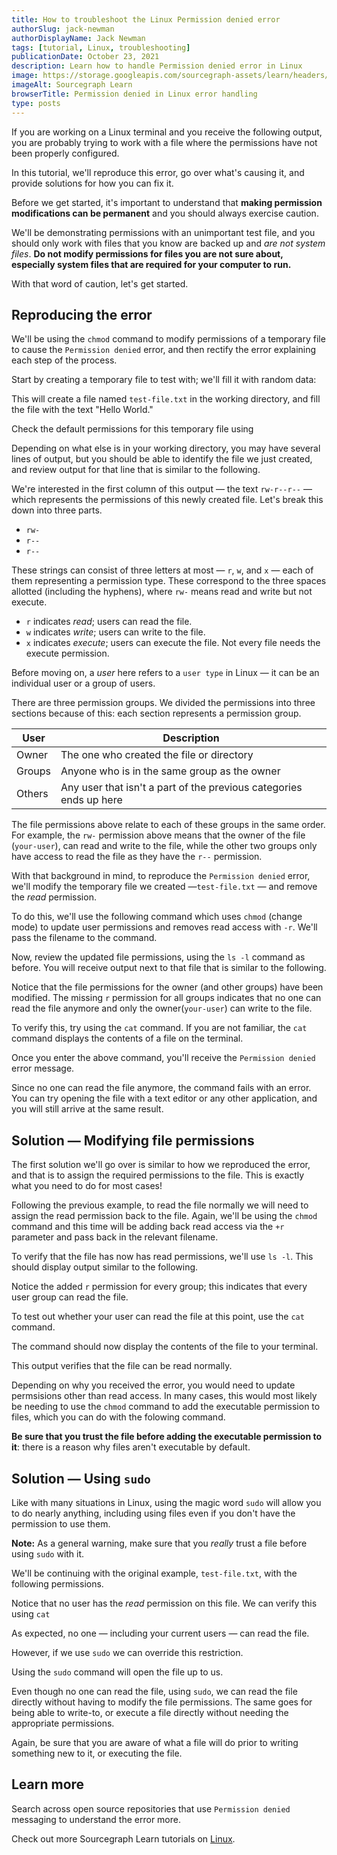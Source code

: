 ```yaml
---
title: How to troubleshoot the Linux Permission denied error
authorSlug: jack-newman
authorDisplayName: Jack Newman
tags: [tutorial, Linux, troubleshooting]
publicationDate: October 23, 2021
description: Learn how to handle Permission denied error in Linux
image: https://storage.googleapis.com/sourcegraph-assets/learn/headers/sourcegraph-learn-header-5.png
imageAlt: Sourcegraph Learn
browserTitle: Permission denied in Linux error handling
type: posts
---
```


If you are working on a Linux terminal and you receive the following output, you are probably trying to work with a file where the permissions have not been properly configured.

<Highlighter
input='<filename>: Permission denied'
/>

In this tutorial, we'll reproduce this error, go over what's causing it, and provide solutions for how you can fix it.

Before we get started, it's important to understand that **making permission modifications can be permanent** and you should always exercise caution.

We'll be demonstrating permissions with an unimportant test file, and you should only work with files that you know are backed up and _are not system files_. **Do not modify permissions for files you are not sure about, especially system files that are required for your computer to run.**

With that word of caution, let's get started. 

## Reproducing the error

We'll be using the `chmod` command to modify permissions of a temporary file to cause the `Permission denied` error, and then rectify the error explaining each step of the process.

Start by creating a temporary file to test with; we'll fill it with random data:

<PrismSyntaxHighlighter
input='echo "Hello World" > test-file.txt'
matcher='test-file'
language='bash'
/>

This will create a file named `test-file.txt` in the working directory, and fill the file with the text "Hello World."

Check the default permissions for this temporary file using

<PrismSyntaxHighlighter
input='ls -l'
language='bash'
/>

Depending on what else is in your working directory, you may have several lines of output, but you should be able to identify the file we just created, and review output for that line that is similar to the following.

<Highlighter
input='-rw-r--r--  1 your-user your-user    12 Oct 21 23:10 test-file.txt'
matcher='your-user, test-file'
/>

We're interested in the first column of this output — the text `rw-r--r--` — which represents the permissions of this newly created file. Let's break this down into three parts.

 - `rw-`
 - `r--`
 - `r--`

These strings can consist of three letters at most — `r`, `w`, and `x` — each of them representing a permission type. These correspond to the three spaces allotted (including the hyphens), where `rw-` means read and write but not execute. 
 
 - `r` indicates *read*; users can read the file.
 - `w` indicates *write*; users can write to the file.
 - `x` indicates *execute*; users can execute the file. Not every file needs the execute permission.

Before moving on, a *user* here refers to a `user type` in Linux — it can be an individual user or a group of users. 

There are three permission groups. We divided the permissions into three sections because of this: each section represents a permission group.

| User   | Description |
|--------|-------------|
| Owner  | The one who created the file or directory |
| Groups | Anyone who is in the same group as the owner |
| Others | Any user that isn't a part of the previous categories ends up here |

The file permissions above relate to each of these groups in the same order. For example, the `rw-` permission above means that the owner of the file (`your-user`), can read and write to the file, while the other two groups only have access to read the file as they have the `r--` permission. 

With that background in mind, to reproduce the `Permission denied` error, we'll modify the temporary file we created —`test-file.txt` — and remove
the *read* permission.

To do this, we'll use the following command which uses `chmod` (change mode) to update user permissions and removes read access with `-r`. We'll pass the filename to the command.

<PrismSyntaxHighlighter
input='chmod -r test-file.txt'
matcher='test-file'
language='bash'
/>

Now, review the updated file permissions, using the `ls -l` command as before. You will receive output next to that file that is similar to the following. 

<Highlighter
input='--w-------  1 your-user your-user    12 Oct 21 23:10 test-file.txt'
matcher='your-user, test-file'
/>

Notice that the file permissions for the owner (and other groups) have been modified. The missing `r` permission for all groups indicates that no one can
read the file anymore and only the owner(`your-user`) can write to the file.

To verify this, try using the `cat` command. If you are not familiar, the `cat` command displays the contents of a file on the terminal. 

<PrismSyntaxHighlighter
input='cat test-file.txt'
matcher='test-file'
language='bash'
/>

Once you enter the above command, you'll receive the `Permission denied` error message.

<Highlighter
input='cat: test-file.txt: Permission denied'
/>

Since no one can read the file anymore, the command fails with an error. You can try opening the file with a text editor or any other application, and you will still arrive at the same result.

## Solution — Modifying file permissions

The first solution we'll go over is similar to how we reproduced the error, and that is to assign the required permissions to the file. This is exactly what you need to do for most cases!

Following the previous example, to read the file normally we will need to assign the read permission back to the file. Again, we'll be using the `chmod` 
command and this time will be adding back read access via the `+r` parameter and pass back in the relevant filename. 

<PrismSyntaxHighlighter
input='chmod +r test-file.txt'
language='bash'
matcher='test-file'
/>

To verify that the file has now has read permissions, we'll use `ls -l`. This should display output similar to the following.

<Highlighter
input='-rw-r--r--  1 your-user your-user    12 Oct 21 23:10 test-file.txt'
matcher='your-user, test-file'
/>

Notice the added `r` permission for every group; this indicates that every user group can read the file.

To test out whether your user can read the file at this point, use the `cat` command.

<PrismSyntaxHighlighter
input='cat test-file.txt'
matcher='test-file'
language='bash'
/>

The command should now display the contents of the file to your terminal.

<Highlighter
input='Hello World'
/>

This output verifies that the file can be read normally.

Depending on why you received the error, you would need to update permsisions other than read access. In many cases, this would most likely be needing to use the `chmod` command to add the executable permission to files, which you can do with the folowing command.

<PrismSyntaxHighlighter
input='chmod +x filename'
language='bash'
matcher='filename'
/>

**Be sure that you trust the file before adding the executable permission to it**: there is a reason why files aren't executable by default.

## Solution — Using `sudo`

Like with many situations in Linux, using the magic word `sudo` will allow you to do nearly anything, including using files even if you don't have the permission to use them.

**Note:** As a general warning, make sure that you _really_ trust a file before using `sudo` with it.

We'll be continuing with the original example, `test-file.txt`, with the following permissions.

<Highlighter
input='--w-------  1 your-user your-user    12 Oct 21 23:10 test-file.txt'
matcher='your-user, test-file'
/>

Notice that no user has the *read* permission on this file. We can verify this using `cat`

<PrismSyntaxHighlighter
input='cat test-file.txt'
matcher='test-file'
language='bash'
/>

<Highlighter
input='cat: test-file.txt: Permission denied'
matcher='test-file'
/>

As expected, no one — including your current users — can read the file.

However, if we use `sudo` we can override this restriction.

<PrismSyntaxHighlighter
input='sudo cat test-file.txt'
matcher='test-file'
language='bash'
/>

Using the `sudo` command will open the file up to us. 

<Highlighter
input='Hello World'
/>

Even though no one can read the file, using `sudo`, we can read the file directly without having to modify the file permissions. The same goes for being able to write-to, or execute a file directly without needing the appropriate permissions.

Again, be sure that you are aware of what a file will do prior to writing something new to it, or executing the file. 

## Learn more

Search across open source repositories that use `Permission denied` messaging to understand the error more.

<SourcegraphSearch query="Permission denied" patternType="literal"/>

Check out more Sourcegraph Learn tutorials on [Linux](https://learn.sourcegraph.com/tags/linux).